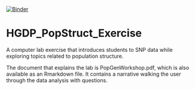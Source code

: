 [![Binder](https://mybinder.org/badge.svg)](https://mybinder.org/v2/gh/kmfarris95/HGDP_PopStruct_Exercise/master)

# HGDP_PopStruct_Exercise

A computer lab exercise that introduces students to SNP data while exploring topics related to population structure. 

The document that explains the lab is PopGenWorkshop.pdf, which is also available as an Rmarkdown file. It contains a 
narrative walking the user through the data analysis with questions.
